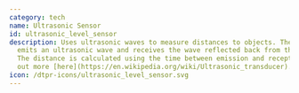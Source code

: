 ```yaml
---
category: tech
name: Ultrasonic Sensor
id: ultrasonic_level_sensor
description: Uses ultrasonic waves to measure distances to objects. The sensor
  emits an ultrasonic wave and receives the wave reflected back from the object.
  The distance is calculated using the time between emission and reception. Find
  out more [here](https://en.wikipedia.org/wiki/Ultrasonic_transducer).
icon: /dtpr-icons/ultrasonic_level_sensor.svg
---
```

